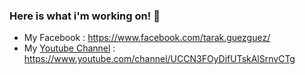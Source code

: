 ### Here is what i'm working on! 👋

- My Facebook : https://www.facebook.com/tarak.guezguez/
- My [Youtube Channel](https://www.youtube.com/channel/UCCN3FOyDifUTskAlSrnvCTg) : https://www.youtube.com/channel/UCCN3FOyDifUTskAlSrnvCTg


